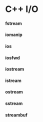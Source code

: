 C++ I/O
====

#### fstream

#### iomanip

#### ios

#### iosfwd

#### iostream

#### istream

#### ostream

#### sstream

#### streambuf